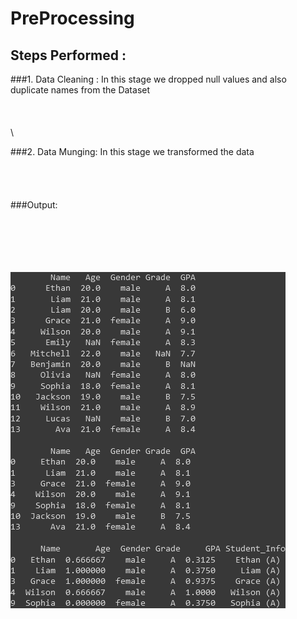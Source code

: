 # PreProcessing

## Steps Performed :

###1. Data Cleaning :
In this stage we dropped null values and also duplicate names from the Dataset
<br/>
\
\
\
\

###2. Data Munging:
In this stage we transformed the data 
\
\
\
\
\
###Output:

\
\
\
\
\
![Screenshot of a Preprocessed Student data ](preprocessed.png)
